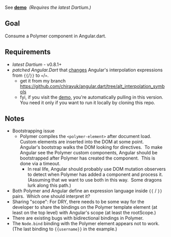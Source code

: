 See [**demo**](http://polymer_with_angular_dart_ex01.play2.ant.c-k.me/) 
*(Requires the latest Dartium.)*


## Goal
Consume a Polymer component in Angular.dart.


## Requirements
-   *latest Dartium* - v0.8.1+
-   *patched Angular.Dart* that [changes](https://github.com/chirayuk/angular.dart/commit/f3033eb6fd68a6bd5f963f1e429ed6a1eef95cc5)
    Angular's interpolation expressions from `{{`/`}}` to `«`/`»`.
    -   get it from my branch <https://github.com/chirayuk/angular.dart/tree/alt_interpolation_symbols>
    -   fyi, if you visit the [demo](http://polymer_with_angular_dart_ex01.play2.ant.c-k.me/),
        you're automatically pulling in this version.  You
        need it only if you want to run it locally by
        cloning this repo.


## Notes
- Bootstrapping issue
  - Polymer compiles the `<polymer-element>` after document
    load.  Custom elements are inserted into the DOM at some
    point.  Angular's bootstrap walks the DOM looking for
    directives.  To make Angular see the Polymer custom
    components, Angular should be bootstrapped after Polymer
    has created the component.  This is done via a timeout.
    - In real life, Angular should probably use DOM mutation
        observers to detect when Polymer has added a
        component and process it.  (Assuming that we want to
        use both in this way.  Some dragons lurk along this
        path.)
- Both Polymer and Angular define an expression language
  inside `{{` / `}}` pairs.  Which one should interpret it?
- Sharing "scope":  For DRY, there needs to be some way for
  the developer to share the bindings on the Polymer
  template element (at least on the top level) with
  Angular's scope (at least the rootScope.)
- There are existing bugs with bidirectional bindings in
  Polymer.
- The `Node.bind` binding with the Polymer element appears
  not to work.  (The last binding to `{{username}}` in the
  example.)
